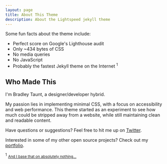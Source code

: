 ```yaml
---
layout: page
title: About This Theme
description: About the Lightspeed jekyll theme
---
```


Some fun facts about the theme include:

* Perfect score on Google's Lighthouse audit
* Only ~434 bytes of CSS
* No media queries
* No JavaScript
* Probably the fastest Jekyll theme on the Internet <sup>1</sup>

## Who Made This

I'm Bradley Taunt, a designer/developer hybrid. 

My passion lies in implementing minimal CSS, with a focus on accessibility and web performance. This theme started as an experiment to see how much could be stripped away from a website, while still maintaining clean and readable content.

Have questions or suggestions? Feel free to hit me up on [Twitter](https://twitter.com/bradtaunt).

Interested in some of my other open source projects? Check out my [portfolio](https://bradleytaunt.com).

<sup>1</sup> <small>[And I base that on absolutely nothing...](https://pbs.twimg.com/media/DtZUpV7WsAAfkeB.jpg)</small>
